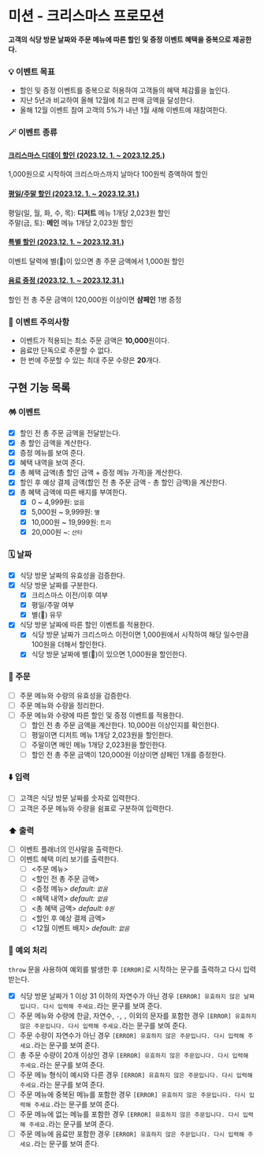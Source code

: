 # 미션 - 크리스마스 프로모션

<b>고객의 식당 방문 날짜와 주문 메뉴에 따른 할인 및 증정 이벤트 혜택을 중복으로 제공한다.</b>

### 💡 이벤트 목표

- 할인 및 증정 이벤트를 중복으로 허용하여 고객들의 혜택 체감률을 높인다.
- 지난 5년과 비교하여 올해 12월에 최고 판매 금액을 달성한다.
- 올해 12월 이벤트 참여 고객의 5%가 내년 1월 새해 이벤트에 재참여한다.

### 🪄 이벤트 종류

#### <u>크리스마스 디데이 할인 (2023.12. 1. ~ 2023.12.25.)</u>

1,000원으로 시작하여 크리스마스까지 날마다 100원씩 증액하여 할인

#### <u>평일/주말 할인 (2023.12. 1. ~ 2023.12.31.)</u>

평일(일, 월, 화, 수, 목): <b>디저트</b> 메뉴 1개당 2,023원 할인
<br />
주말(금, 토): <b>메인</b> 메뉴 1개당 2,023원 할인

#### <u>특별 할인 (2023.12. 1. ~ 2023.12.31.)</u>

이벤트 달력에 별(🌟)이 있으면 총 주문 금액에서 1,000원 할인

#### <u>음료 증정 (2023.12. 1. ~ 2023.12.31.)</u>

할인 전 총 주문 금액이 120,000원 이상이면 <b>샴페인</b> 1병 증정

### 🚨 이벤트 주의사항

- 이벤트가 적용되는 최소 주문 금액은 <b>10,000</b>원이다.
- 음료만 단독으로 주문할 수 없다.
- 한 번에 주문할 수 있는 최대 주문 수량은 <b>20</b>개다.

## 구현 기능 목록

### 🪅 이벤트

- [x] 할인 전 총 주문 금액을 전달받는다.
- [x] 총 할인 금액을 계산한다.
- [x] 증정 메뉴를 보여 준다.
- [x] 혜택 내역을 보여 준다.
- [x] 총 혜택 금액(총 할인 금액 + 증정 메뉴 가격)을 계산한다.
- [x] 할인 후 예상 결제 금액(할인 전 총 주문 금액 - 총 할인 금액)을 계산한다.
- [x] 총 혜택 금액에 따른 배지를 부여한다.
  - [x] 0 ~ 4,999원: `없음`
  - [x] 5,000원 ~ 9,999원: `별`
  - [x] 10,000원 ~ 19,999원: `트리`
  - [x] 20,000원 ~: `산타`

### 🗓️ 날짜

- [x] 식당 방문 날짜의 유효성을 검증한다.
- [x] 식당 방문 날짜를 구분한다.
  - [x] 크리스마스 이전/이후 여부
  - [x] 평일/주말 여부
  - [x] 별(🌟) 유무
- [x] 식당 방문 날짜에 따른 할인 이벤트를 적용한다.
  - [x] 식당 방문 날짜가 크리스마스 이전이면 1,000원에서 시작하여 해당 일수만큼 100원을 더해서 할인한다.
  - [x] 식당 방문 날짜에 별(🌟)이 있으면 1,000원을 할인한다.

### 📝 주문

- [ ] 주문 메뉴와 수량의 유효성을 검증한다.
- [ ] 주문 메뉴와 수량을 정리한다.
- [ ] 주문 메뉴와 수량에 따른 할인 및 증정 이벤트를 적용한다.
  - [ ] 할인 전 총 주문 금액을 계산한다. 10,000원 이상인지를 확인한다.
  - [ ] 평일이면 디저트 메뉴 1개당 2,023원을 할인한다.
  - [ ] 주말이면 메인 메뉴 1개당 2,023원을 할인한다.
  - [ ] 할인 전 총 주문 금액이 120,000원 이상이면 샴페인 1개를 증정한다.

### ⬇️ 입력

- [ ] 고객은 식당 방문 날짜를 숫자로 입력한다.
- [ ] 고객은 주문 메뉴와 수량을 쉼표로 구분하여 입력한다.

### ⬆️ 출력

- [ ] 이벤트 플래너의 인사말을 출력한다.
- [ ] 이벤트 혜택 미리 보기를 출력한다.
  - [ ] <주문 메뉴>
  - [ ] <할인 전 총 주문 금액>
  - [ ] <증정 메뉴> _default: `없음`_
  - [ ] <혜택 내역> _default: `없음`_
  - [ ] <총 혜택 금액> _default: `0원`_
  - [ ] <할인 후 예상 결제 금액>
  - [ ] <12월 이벤트 배지> _default: `없음`_

### 🐛 예외 처리

`throw` 문을 사용하여 예외를 발생한 후 `[ERROR]`로 시작하는 문구를 출력하고 다시 입력받는다.

- [x] 식당 방문 날짜가 1 이상 31 이하의 자연수가 아닌 경우 `[ERROR] 유효하지 않은 날짜입니다. 다시 입력해 주세요.`라는 문구를 보여 준다.
- [ ] 주문 메뉴와 수량에 한글, 자연수, `-`, `,` 이외의 문자를 포함한 경우 `[ERROR] 유효하지 않은 주문입니다. 다시 입력해 주세요.`라는 문구를 보여 준다.
- [ ] 주문 수량이 자연수가 아닌 경우 `[ERROR] 유효하지 않은 주문입니다. 다시 입력해 주세요.`라는 문구를 보여 준다.
- [ ] 총 주문 수량이 20개 이상인 경우 `[ERROR] 유효하지 않은 주문입니다. 다시 입력해 주세요.`라는 문구를 보여 준다.
- [ ] 주문 메뉴 형식이 예시와 다른 경우 `[ERROR] 유효하지 않은 주문입니다. 다시 입력해 주세요.`라는 문구를 보여 준다.
- [ ] 주문 메뉴에 중복된 메뉴를 포함한 경우 `[ERROR] 유효하지 않은 주문입니다. 다시 입력해 주세요.`라는 문구를 보여 준다.
- [ ] 주문 메뉴에 없는 메뉴를 포함한 경우 `[ERROR] 유효하지 않은 주문입니다. 다시 입력해 주세요.`라는 문구를 보여 준다.
- [ ] 주문 메뉴에 음료만 포함한 경우 `[ERROR] 유효하지 않은 주문입니다. 다시 입력해 주세요.`라는 문구를 보여 준다.
